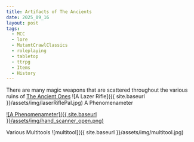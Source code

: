 ```yaml
---
title: Artifacts of The Ancients
date: 2025_09_16
layout: post
tags:
  - MCC
  - lore
  - MutantCrawlClassics
  - roleplaying
  - tabletop
  - ttrpg
  - Items
  - History
---
```


There are many magic weapons that are scattered throughout the various ruins of [The Ancient Ones](2025-09-16-The_Ancient_Ones.md)
![A Lazer Rifle]({{ site.baseurl }}/assets/img/laserRiflePal.jpg)
A Phenomenameter

[![A Phenomenameter]({{ site.baseurl }}/assets/img/hand_scanner_open.png)](https://opengameart.org/content/sci-fi-hand-scanner)

Various Multitools
![multitool]({{ site.baseurl }}/assets/img/multitool.jpg)



